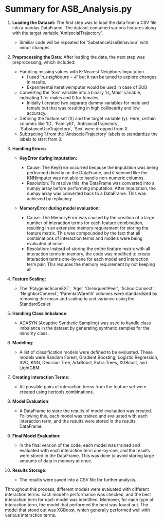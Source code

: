 # Summary for ASB_Analysis.py

1. **Loading the Dataset:** The first step was to load the data from a CSV file into a pandas DataFrame. The dataset contained various features along with the target variable 'AntisocialTrajectory'.
    - Similiar code will be repeated for 'SubstanceUseBehaviour' with minor changes.

2. **Preprocessing the Data:** After loading the data, the next step was preprocessing, which included:
    - Handling missing values with K-Nearest Neighbors Imputation.
    	- I used '_n_neighbours = 4_' but it can be tuned to explore changes in results.
    	- Experimental iterativeimputer would be used in case of SUB
    - Converting the '_Sex_' variable into a binary '_Is_Male_' variable, indicating 1 for males and 0 for females.
    	- Initially I created two separate dummy variables for male and female but that was resulting in high collinearity and low accuracy.
    - Defining the feature set (X) and the target variable (y). Here, certain columns like 'ID', 'FamilyID', 'AntisocialTrajectory', 'SubstanceUseTrajectory', 'Sex' were dropped from X.
    - Subtracting 1 from the 'AntisocialTrajectory' labels to standardize the labels to start from 0.

3. **Handling Errors:**
	- **KeyError during imputation:**
		- Cause: The KeyError occurred because the imputation was being performed directly on the DataFrame, and it seemed like the KNNImputer was not able to handle non-numeric columns.
		- Resolution: To resolve this, the DataFrame was converted into a numpy array before performing imputation. After imputation, the numpy array was converted back to a DataFrame. This was achieved by replacing:

	- **MemoryError during model evaluation:**
		- Cause: The MemoryError was caused by the creation of a large number of interaction terms for each feature combination, resulting in an extensive memory requirement for storing the feature matrix. This was compounded by the fact that all combinations of interaction terms and models were being evaluated at once.
		- Resolution: Instead of storing the entire feature matrix with all interaction terms in memory, the code was modified to create interaction terms one-by-one for each model and interaction term pair. This reduces the memory requirement by not keeping all

4. **Feature Scaling:** 
    - The 'PolygenicScoreEXT', 'Age', 'DelinquentPeer', 'SchoolConnect', 'NeighborConnect', 'ParentalWarmth' columns were standardized by removing the mean and scaling to unit variance using the StandardScaler.

5. **Handling Class Imbalance**:
   	- ADASYN (Adaptive Synthetic Sampling) was used to handle class imbalance in the dataset by generating synthetic samples for the minority class.

6. **Modeling**:
   	- A list of classification models were defined to be evaluated. These models were Random Forest, Gradient Boosting, Logistic Regression, SVC, KNN, Decision Tree, AdaBoost, Extra Trees, XGBoost, and LightGBM.

7. **Creating Interaction Terms**:
   	- All possible pairs of interaction terms from the feature set were created using itertools.combinations.

8. **Model Evaluation**:
    - A DataFrame to store the results of model evaluation was created. Following this, each model was trained and evaluated with each interaction term, and the results were stored in the results DataFrame.

9. **Final Model Evaluation**:
    - In the final version of the code, each model was trained and evaluated with each interaction term one-by-one, and the results were stored in the DataFrame. This was done to avoid storing large amounts of data in memory at once.

10. **Results Storage**:
    - The results were saved into a CSV file for further analysis.

Throughout this process, different models were evaluated with different interaction terms. Each model's performance was checked, and the best interaction term for each model was identified. Moreover, for each type of interaction term, the model that performed the best was found out. The model that stood out was XGBoost, which generally performed well with various interaction terms.
